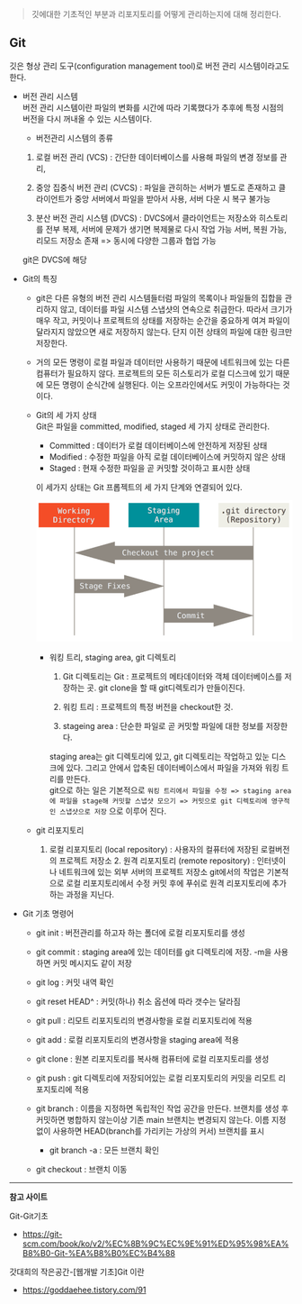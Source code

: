 >깃에대한 기초적인 부분과 리포지토리를 어떻게 관리하는지에 대해 정리한다.

## Git
 깃은 형상 관리 도구(configuration management tool)로 버전 관리 시스템이라고도 한다.

* 버전 관리 시스템 <br>
	버전 관리 시스템이란 파일의 변화를 시간에 따라 기록했다가 추후에 특정 시점의 버전을 다시 꺼내올 수 있는 시스템이다. <br>
	* 버전관리 시스템의 종류
	1. 로컬 버전 관리 (VCS) : 간단한 데이터베이스를 사용해 파일의 변경 정보를 관리, 
	
	2. 중앙 집중식 버전 관리 (CVCS) : 파일을 관히하는 서버가 별도로 존재하고 클라이언트가 중앙 서버에서 파일을 받아서 사용, 서버 다운 시 복구 불가능
	3. 분산 버전 관리 시스템 (DVCS) : DVCS에서 클라이언트는 저장소와 히스토리를 전부 복제, 서버에 문제가 생기면 복제물로 다시 작업 가능 서버, 복원 가능, 리모드 저장소 존재 => 동시에 다양한 그룹과 협업 가능
  
	git은 DVCS에 해당

* Git의 특징
  * git은 다른 유형의 버전 관리 시스템들터럼 파일의 목록이나 파일들의 집합을 관리하지 않고, 데이터를 파일 시스템 스냅샷의 연속으로 취급한다. 따라서 크기가 매우 작고, 커밋이나 프로젝트의 상태를 저장하는 순간을 중요하게 여겨 파일이 달라지지 않았으면 새로 저장하지 않는다. 단지 이전 상태의 파일에 대한 링크만 저장한다.
  
  * 거의 모든 명령이 로컬 파일과 데이터만 사용하기 때문에 네트워크에 있는 다른 컴퓨터가 필요하지 않다. 프로젝트의 모든 히스토리가 로컬 디스크에 있기 때문에 모든 명령이 순식간에 실행된다. 이는 오프라인에서도 커밋이 가능하다는 것이다.

  * Git의 세 가지 상태 <br>
	Git은 파일을 committed, modified, staged 세 가지 상태로 관리한다.
	  * Committed : 데이터가 로컬 데이터베이스에 안전하게 저장된 상태
	  * Modified : 수정한 파일을 아직 로컬 데이터베이스에 커밋하지 않은 상태 
	  * Staged : 현재 수정한 파일을 곧 커밋할 것이하고 표시한 상태

	이 세가지 상태는 Git 프롭젝트의 세 가지 단계와 연결되어 있다.	

	  <img src='../javascript/image/areas.png' width=600/>
	
    * 워킹 트리, staging area, git 디렉토리 <br>
		1. Git 디렉토리는 Git : 프로젝트의 메타데이터와 객체 데이터베이스를 저장하는 곳. git clone을 할 때 git디렉토리가 만들이진다.
		
		2. 워킹 트리 : 프로젝트의 특정 버전을 checkout한 것. 
		3. stageing area : 단순한 파일로 곧 커밋할 파일에 대한 정보를 저장한다.
		
		staging area는 git 디렉토리에 있고, git 디렉토리는 작업하고 있눈 디스크에 있다. 그리고 안에서 압축된 데이터베이스에서 파일을 가져와 워킹 트리를 만든다. <br>
		git으로 하는 일은 기본적으로 `워킹 트리에서 파일을 수정 => staging area에 파일을 stage해 커밋할 스냅샷 모으기 => 커밋으로 git 디렉토리에 영구적인 스냅샷으로 저장` 으로 이루어 진다.
  
  * git 리포지토리
	  1. 로컬 리포지토리 (local repository) : 사용자의 컬퓨터에 저장된 로컬버전의 프로젝트 저장소
		2. 원격 리포지토리 (remote repository) : 인터넷이나 네트워크에 있는 외부 서버의 프로젝트 저장소
		git에서의 작업은 기본적으로 로컬 리포지토리에서 수정 커밋 후에 푸쉬로 원격 리포지토리에 추가하는 과정을 지닌다.

* Git 기초 명령어		
  
	* git init : 버전관리를 하고자 하는 폴더에 로컬 리포지토리를 생성
  
	* git commit : staging area에 있는 데이터를 git 디렉토리에 저장. -m을 사용하면 커밋 메시지도 같이 저장
  * git log : 커밋 내역 확인
  * git reset HEAD^ : 커밋(하나) 취소 옵션에 따라 갯수는 달라짐
  * git pull : 리모트 리포지토리의 변경사항을 로컬 리포지토리에 적용
  * git add : 로컬 리포지토리의 변경사항을 staging area에 적용
  * git clone : 원본 리포지토리를 복사해 컴퓨터에 로컬 리포지토리를 생성
  * git push : git 디렉토리에 저장되어있는 로컬 리포지토리의 커밋을 리모트 리포지토리에 적용
  * git branch : 이름을 지정하면 독립적인 작업 공간을 만든다. 브랜치를 생성 후 커밋하면 병합하지 않는이상 기존 main 브랜치는 변경되지 않는다. 이름 지정없이 사용하면 HEAD(branch를 가리키는 가상의 커서) 브랜치를 표시
	* git branch -a : 모든 브랜치 확인
  * git checkout : 브랜치 이동
	
___

**참고 사이트**
	
Git-Git기초
* https://git-scm.com/book/ko/v2/%EC%8B%9C%EC%9E%91%ED%95%98%EA%B8%B0-Git-%EA%B8%B0%EC%B4%88

갓대희의 작은공간-[웹개발 기초]Git 이란
* https://goddaehee.tistory.com/91


